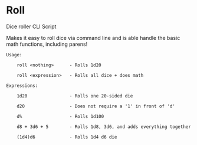 # Roll

Dice roller CLI Script

Makes it easy to roll dice via command line and is able handle the basic
math functions, including parens!

    Usage:

        roll <nothing>      - Rolls 1d20

        roll <expression>   - Rolls all dice + does math

    Expressions:

        1d20                - Rolls one 20-sided die

        d20                 - Does not require a '1' in front of 'd'

        d%                  - Rolls 1d100

        d8 + 3d6 + 5        - Rolls 1d8, 3d6, and adds everything together

        (1d4)d6             - Rolls 1d4 d6 die
